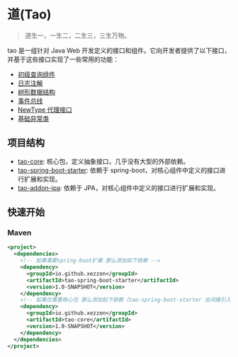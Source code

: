 # 道(Tao)

> 道生一，一生二，二生三，三生万物。

tao 是一组针对 Java Web 开发定义的接口和组件。它向开发者提供了以下接口，并基于这些接口实现了一些常用的功能：

* [初级查询组件](./docs/retrieval.md)
* [日志注解](./docs/logger.md)
* [树形数据结构](./docs/tree.md)
* [事件总线](./docs/observer.md)
* [NewType 代理接口](./docs/NewType.md)
* [基础异常类](./docs/exception.md)

## 项目结构

- [tao-core](./tao-core): 核心包，定义抽象接口，几乎没有大型的外部依赖。
- [tao-spring-boot-starter](./tao-spring-boot-starter): 依赖于 spring-boot，对核心组件中定义的接口进行扩展和实现。
- [tao-addon-jpa](https://github.com/xezzon/tao-addon-jpa): 依赖于 JPA，对核心组件中定义的接口进行扩展和实现。

## 快速开始

### Maven

```xml
<project>
  <dependencies>
    <!-- 如果需要spring-boot扩展 那么添加如下依赖 -->
    <dependency>
      <groupId>io.github.xezzon</groupId>
      <artifactId>tao-spring-boot-starter</artifactId>
      <version>1.0-SNAPSHOT</version>
    </dependency>
    <!-- 如果仅需要核心包 那么添加如下依赖（tao-spring-boot-starter 会间接引入 tao-core） -->
    <dependency>
      <groupId>io.github.xezzon</groupId>
      <artifactId>tao-core</artifactId>
      <version>1.0-SNAPSHOT</version>
    </dependency>
  </dependencies>
</project>
```
